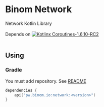 # Binom Network

Network Kotlin Library<br><br>
Depends on [![Kotlinx Coroutines-1.6.10-RC2](https://img.shields.io/badge/Kotlinx_Coroutines-1.6.10_RC2-blue.svg?style=flat&logo=kotlin)](https://github.com/Kotlin/kotlinx.coroutines) <br><br>
## Using

### Gradle

You must add repository. See [README](../README.md)

```kotlin
dependencies {
    api("pw.binom.io:network:<version>")
}
```